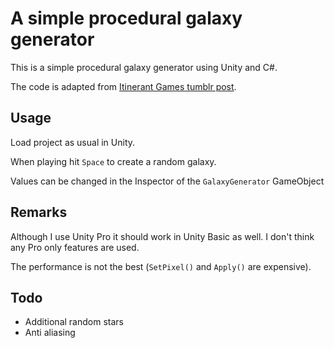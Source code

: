 # A simple procedural galaxy generator #

This is a simple procedural galaxy generator using Unity and C#.

The code is adapted from [Itinerant Games tumblr post](http://itinerantgames.tumblr.com/post/78592276402/a-2d-procedural-galaxy-with-c).
## Usage ##

Load project as usual in Unity.

When playing hit `Space` to create a random galaxy.

Values can be changed in the Inspector of the `GalaxyGenerator` GameObject

## Remarks ##
 
Although I use Unity Pro it should work in Unity Basic as well. I don't think any Pro only features are used.

The performance is not the best (`SetPixel()` and `Apply()` are expensive).

## Todo ##

- Additional random stars
- Anti aliasing
